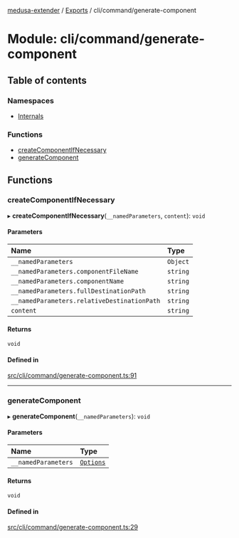 [medusa-extender](../README.md) / [Exports](../modules.md) / cli/command/generate-component

# Module: cli/command/generate-component

## Table of contents

### Namespaces

- [Internals](cli_command_generate_component.Internals.md)

### Functions

- [createComponentIfNecessary](cli_command_generate_component.md#createcomponentifnecessary)
- [generateComponent](cli_command_generate_component.md#generatecomponent)

## Functions

### createComponentIfNecessary

▸ **createComponentIfNecessary**(`__namedParameters`, `content`): `void`

#### Parameters

| Name | Type |
| :------ | :------ |
| `__namedParameters` | `Object` |
| `__namedParameters.componentFileName` | `string` |
| `__namedParameters.componentName` | `string` |
| `__namedParameters.fullDestinationPath` | `string` |
| `__namedParameters.relativeDestinationPath` | `string` |
| `content` | `string` |

#### Returns

`void`

#### Defined in

[src/cli/command/generate-component.ts:91](https://github.com/adrien2p/medusa-extender/blob/ef51195/src/cli/command/generate-component.ts#L91)

___

### generateComponent

▸ **generateComponent**(`__namedParameters`): `void`

#### Parameters

| Name | Type |
| :------ | :------ |
| `__namedParameters` | [`Options`](cli_command_generate_component.Internals.md#options) |

#### Returns

`void`

#### Defined in

[src/cli/command/generate-component.ts:29](https://github.com/adrien2p/medusa-extender/blob/ef51195/src/cli/command/generate-component.ts#L29)
